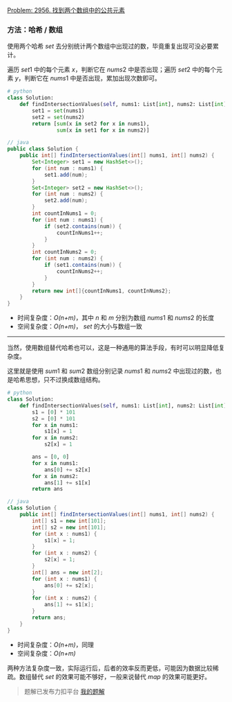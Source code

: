 [Problem: 2956. 找到两个数组中的公共元素](https://leetcode.cn/problems/find-common-elements-between-two-arrays/description/)

### 方法：哈希 / 数组

使用两个哈希 $set$ 去分别统计两个数组中出现过的数，毕竟重复出现可没必要累计。

遍历 $set1$ 中的每个元素 $x$，判断它在 $nums2$ 中是否出现；遍历 $set2$ 中的每个元素 $y$，判断它在 $nums1$ 中是否出现，累加出现次数即可。

```Python
# python
class Solution:
    def findIntersectionValues(self, nums1: List[int], nums2: List[int]) -> List[int]:
        set1 = set(nums1)
        set2 = set(nums2)
        return [sum(x in set2 for x in nums1),
                sum(x in set1 for x in nums2)]
```

```java
// java
public class Solution {
    public int[] findIntersectionValues(int[] nums1, int[] nums2) {
        Set<Integer> set1 = new HashSet<>();
        for (int num : nums1) {
            set1.add(num);
        }
        Set<Integer> set2 = new HashSet<>();
        for (int num : nums2) {
            set2.add(num);
        }
        int countInNums1 = 0;
        for (int num : nums1) {
            if (set2.contains(num)) {
                countInNums1++;
            }
        }
        int countInNums2 = 0;
        for (int num : nums2) {
            if (set1.contains(num)) {
                countInNums2++;
            }
        }
        return new int[]{countInNums1, countInNums2};
    }
}
```

- 时间复杂度：_O(n+m)_，其中 $n$ 和 $m$ 分别为数组 $nums1$ 和 $nums2$ 的长度
- 空间复杂度：_O(n+m)_， $set$ 的大小与数组一致

---

当然，使用数组替代哈希也可以，这是一种通用的算法手段，有时可以明显降低复杂度。

这里就是使用 $sum1$ 和 $sum2$ 数组分别记录 $nums1$ 和 $nums2$ 中出现过的数，也是哈希思想，只不过换成数组结构。

```Python
# python
class Solution:
    def findIntersectionValues(self, nums1: List[int], nums2: List[int]) -> List[int]:
        s1 = [0] * 101
        s2 = [0] * 101
        for x in nums1:
            s1[x] = 1
        for x in nums2:
            s2[x] = 1

        ans = [0, 0]
        for x in nums1:
            ans[0] += s2[x]
        for x in nums2:
            ans[1] += s1[x]
        return ans
```

```java
// java
class Solution {
    public int[] findIntersectionValues(int[] nums1, int[] nums2) {
        int[] s1 = new int[101];
        int[] s2 = new int[101];
        for (int x : nums1) {
            s1[x] = 1;
        }
        for (int x : nums2) {
            s2[x] = 1;
        }
        int[] ans = new int[2];
        for (int x : nums1) {
            ans[0] += s2[x];
        }
        for (int x : nums2) {
            ans[1] += s1[x];
        }
        return ans;
    }
}
```

- 时间复杂度：_O(n+m)_，同理
- 空间复杂度：_O(n+m)_

两种方法复杂度一致，实际运行后，后者的效率反而更低，可能因为数据比较稀疏。数组替代 $set$ 的效果可能不够好，一般来说替代 $map$ 的效果可能更好。

> 题解已发布力扣平台 [我的题解](https://leetcode.cn/problems/find-common-elements-between-two-arrays/solutions/2845426/yi-ti-shuang-jie-ha-xi-shu-zu-by-pricele-691l/)

